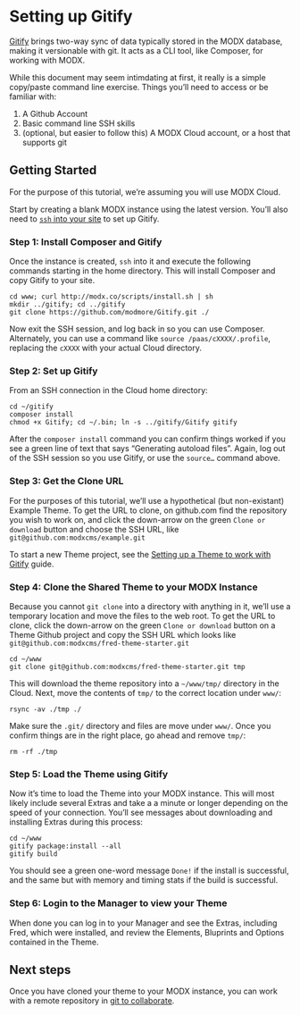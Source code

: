 # Setting up Gitify

[Gitify](https://github.com/modmore/Gitify) brings two-way sync of data typically stored in the MODX database, making it versionable with git. It acts as a CLI tool, like Composer, for working with MODX.

While this document may seem intimdating at first, it really is a simple copy/paste command line exercise. Things you’ll need to access or be familiar with:

1. A Github Account
2. Basic command line SSH skills
3. (optional, but easier to follow this) A MODX Cloud account, or a host that supports git

## Getting Started

For the purpose of this tutorial, we’re assuming you will use MODX Cloud. 

Start by creating a blank MODX instance using the latest version. You’ll also need to [`ssh` into your site](https://support.modx.com/hc/en-us/articles/217294267-Access-Instances-with-SFTP-SSH) to set up Gitify. 

### Step 1: Install Composer and Gitify

Once the instance is created, `ssh` into it and execute the following commands starting in the home directory. This will install Composer and copy Gitify to your site. 

```
cd www; curl http://modx.co/scripts/install.sh | sh
mkdir ../gitify; cd ../gitify
git clone https://github.com/modmore/Gitify.git ./
```

Now exit the SSH session, and log back in so you can use Composer. Alternately, you can use a command like `source /paas/cXXXX/.profile`, replacing the `cXXXX` with your actual Cloud directory.

### Step 2: Set up Gitify

From an SSH connection in the Cloud home directory:

```
cd ~/gitify
composer install
chmod +x Gitify; cd ~/.bin; ln -s ../gitify/Gitify gitify
```

After the `composer install` command you can confirm things worked if you see a green line of text that says “Generating autoload files”. Again, log out of the SSH session so you use Gitify, or use the `source…` command above.

### Step 3: Get the Clone URL

For the purposes of this tutorial, we’ll use a hypothetical (but non-existant) Example Theme. To get the URL to clone, on github.com find the repository you wish to work on, and click the down-arrow on the green `Clone or download` button and choose the SSH URL, like `git@github.com:modxcms/example.git`

To start a new Theme project, see the [Setting up a Theme to work with Gitify](initial_extract.md) guide.

### Step 4: Clone the Shared Theme to your MODX Instance

Because you cannot `git clone` into a directory with anything in it, we’ll use a temporary location and move the files to the web root. To get the URL to clone, click the down-arrow on the green `Clone or download` button on a Theme Github project and copy the SSH URL which looks like `git@github.com:modxcms/fred-theme-starter.git`

```
cd ~/www
git clone git@github.com:modxcms/fred-theme-starter.git tmp
```

This will download the theme repository into a `~/www/tmp/` directory in the Cloud. Next, move the contents of `tmp/` to the correct location under `www/`:

```
rsync -av ./tmp ./
```

Make sure the `.git/` directory and files are move under `www/`. Once you confirm things are in the right place, go ahead and remove `tmp/`:

```
rm -rf ./tmp
```

### Step 5: Load the Theme using Gitify

Now it’s time to load the Theme into your MODX instance. This will most likely include several Extras and take a a minute or longer depending on the speed of your connection. You’ll see messages about downloading and installing Extras during this process:

```
cd ~/www
gitify package:install --all
gitify build
```

You should see a green one-word message `Done!` if the install is successful, and the same but with memory and timing stats if the build is successful.

### Step 6: Login to the Manager to view your Theme

When done you can log in to your Manager and see the Extras, including Fred, which were installed, and review the Elements, Bluprints and Options contained in the Theme.

## Next steps

Once you have cloned your theme to your MODX instance, you can work with a remote repository in [git to collaborate](gitify_in_action.md).

